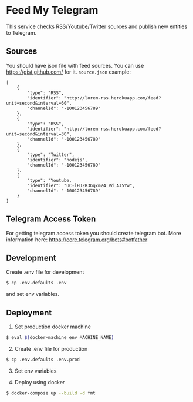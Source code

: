 # Feed My Telegram

This service checks RSS/Youtube/Twitter sources and publish new entities to Telegram.

## Sources
You should have json file with feed sources. You can use https://gist.github.com/ for it.
`source.json` example:
```
[
    {
        "type": "RSS",
        "identifier": "http://lorem-rss.herokuapp.com/feed?unit=second&interval=60",
        "channelId": "-100123456789"
    },
    {
        "type": "RSS",
        "identifier": "http://lorem-rss.herokuapp.com/feed?unit=second&interval=30",
        "channelId": "-100123456789"
    },
    {
        "type": "Twitter",
        "identifier": "nodejs",
        "channelId": "-100123456789"
    },
    {
        "type": "Youtube,
        "identifier": "UC-lHJZR3Gqxm24_Vd_AJ5Yw",
        "channelId": "-100123456789"
    }
]
```

## Telegram Access Token
For getting telegram access token you should create telegram bot. More information here: https://core.telegram.org/bots#botfather


## Development
Create .env file for development
```sh
$ cp .env.defaults .env
```
and set env variables.

## Deployment
1) Set production docker machine
```sh
$ eval $(docker-machine env MACHINE_NAME)
```
2) Create .env file for production
```sh
$ cp .env.defaults .env.prod
```

3) Set env variables

4) Deploy using docker
```sh
$ docker-compose up --build -d fmt
```
